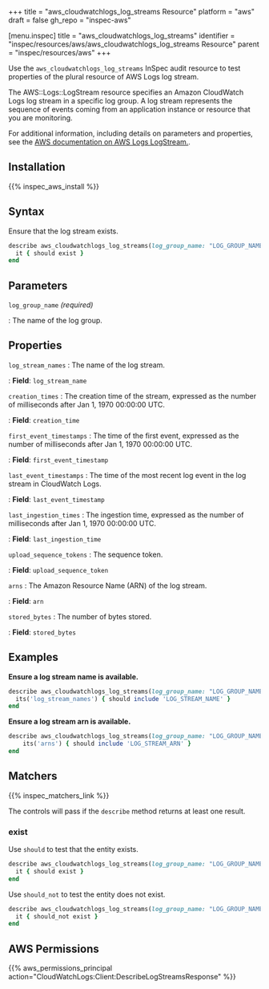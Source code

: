 +++
title = "aws_cloudwatchlogs_log_streams Resource"
platform = "aws"
draft = false
gh_repo = "inspec-aws"

[menu.inspec]
title = "aws_cloudwatchlogs_log_streams"
identifier = "inspec/resources/aws/aws_cloudwatchlogs_log_streams Resource"
parent = "inspec/resources/aws"
+++

Use the `aws_cloudwatchlogs_log_streams` InSpec audit resource to test properties of the plural resource of AWS Logs log stream.

The AWS::Logs::LogStream resource specifies an Amazon CloudWatch Logs log stream in a specific log group. A log stream represents the sequence of events coming from an application instance or resource that you are monitoring.

For additional information, including details on parameters and properties, see the [AWS documentation on AWS Logs LogStream.](https://docs.aws.amazon.com/AWSCloudFormation/latest/UserGuide/aws-resource-logs-logstream.html).

## Installation

{{% inspec_aws_install %}}

## Syntax

Ensure that the log stream exists.

```ruby
describe aws_cloudwatchlogs_log_streams(log_group_name: "LOG_GROUP_NAME") do
  it { should exist }
end
```

## Parameters

`log_group_name` _(required)_

: The name of the log group.

## Properties

`log_stream_names`
: The name of the log stream.

: **Field**: `log_stream_name`

`creation_times`
: The creation time of the stream, expressed as the number of milliseconds after Jan 1, 1970 00:00:00 UTC.

: **Field**: `creation_time`

`first_event_timestamps`
: The time of the first event, expressed as the number of milliseconds after Jan 1, 1970 00:00:00 UTC.

: **Field**: `first_event_timestamp`

`last_event_timestamps`
: The time of the most recent log event in the log stream in CloudWatch Logs.

: **Field**: `last_event_timestamp`

`last_ingestion_times`
: The ingestion time, expressed as the number of milliseconds after Jan 1, 1970 00:00:00 UTC.

: **Field**: `last_ingestion_time`

`upload_sequence_tokens`
: The sequence token.

: **Field**: `upload_sequence_token`

`arns`
: The Amazon Resource Name (ARN) of the log stream.

: **Field**: `arn`

`stored_bytes`
: The number of bytes stored.

: **Field**: `stored_bytes`

## Examples

**Ensure a log stream name is available.**

```ruby
describe aws_cloudwatchlogs_log_streams(log_group_name: "LOG_GROUP_NAME") do
  its('log_stream_names') { should include 'LOG_STREAM_NAME' }
end
```

**Ensure a log stream arn is available.**

```ruby
describe aws_cloudwatchlogs_log_streams(log_group_name: "LOG_GROUP_NAME") do
    its('arns') { should include 'LOG_STREAM_ARN' }
end
```

## Matchers

{{% inspec_matchers_link %}}

The controls will pass if the `describe` method returns at least one result.

### exist

Use `should` to test that the entity exists.

```ruby
describe aws_cloudwatchlogs_log_streams(log_group_name: "LOG_GROUP_NAME") do
  it { should exist }
end
```

Use `should_not` to test the entity does not exist.

```ruby
describe aws_cloudwatchlogs_log_streams(log_group_name: "LOG_GROUP_NAME") do
  it { should_not exist }
end
```

## AWS Permissions

{{% aws_permissions_principal action="CloudWatchLogs:Client:DescribeLogStreamsResponse" %}}
